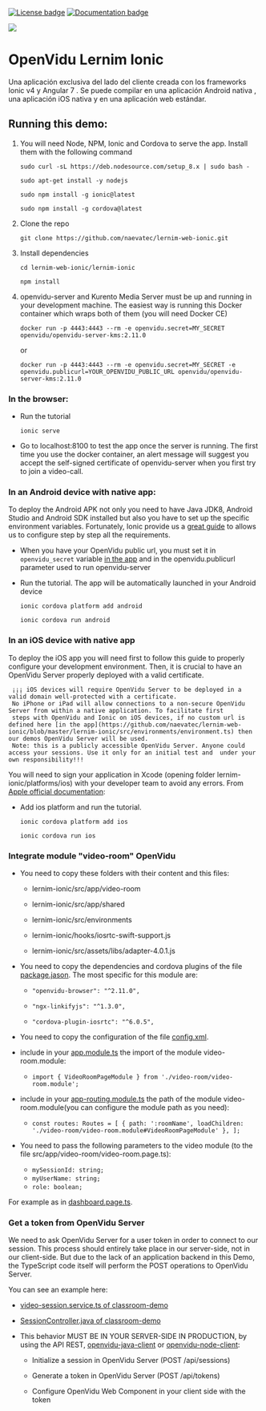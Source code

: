 [![License badge](https://img.shields.io/badge/license-Apache2-orange.svg)](http://www.apache.org/licenses/LICENSE-2.0)
[![Documentation badge](https://readthedocs.org/projects/fiware-orion/badge/?version=latest)](http://openvidu.io/docs/home/)

[![][OpenViduLogo]](http://openvidu.io)

# OpenVidu Lernim Ionic

Una aplicación exclusiva del lado del cliente creada con los frameworks Ionic v4 y Angular 7 . Se puede compilar en una aplicación Android nativa , una aplicación iOS nativa y en una aplicación web estándar.

## Running this demo:

1) You will need Node, NPM, Ionic and Cordova to serve the app. Install them with the following command

    `sudo curl -sL https://deb.nodesource.com/setup_8.x | sudo bash -`
    
    `sudo apt-get install -y nodejs`
    
    `sudo npm install -g ionic@latest`
    
    `sudo npm install -g cordova@latest`
    
2) Clone the repo

    `git clone https://github.com/naevatec/lernim-web-ionic.git`

3) Install dependencies

    `cd lernim-web-ionic/lernim-ionic`

    `npm install`

4) openvidu-server and Kurento Media Server must be up and running in your development machine. The easiest way is running this Docker container which wraps both of them (you will need Docker CE)

    `docker run -p 4443:4443 --rm -e openvidu.secret=MY_SECRET openvidu/openvidu-server-kms:2.11.0`
    
    or

    `docker run -p 4443:4443 --rm -e openvidu.secret=MY_SECRET -e openvidu.publicurl=YOUR_OPENVIDU_PUBLIC_URL openvidu/openvidu-server-kms:2.11.0`
    
### In the browser:

  * Run the tutorial
  
    `ionic serve`
    
  * Go to localhost:8100 to test the app once the server is running. The first time you use the docker container, an alert message will suggest you accept the self-signed certificate of openvidu-server when you first try to join a video-call.

### In an Android device with native app:

To deploy the Android APK not only you need to have Java JDK8, Android Studio and Android SDK installed but also you have to set up the specific environment variables. Fortunately, Ionic provide us a [great guide](https://ionicframework.com/docs/installation/android) to allows us to configure step by step all the requirements.

  * When you have your OpenVidu public url, you must set it in `openvidu_secret` variable [in the app](https://github.com/naevatec/lernim-web-ionic/blob/master/lernim-ionic/src/environments/environment.ts) and in the openvidu.publicurl parameter used to run openvidu-server
  
  * Run the tutorial. The app will be automatically launched in your Android device

    `ionic cordova platform add android`
    
    `ionic cordova run android`


### In an iOS device with native app

To deploy the iOS app you will need first to follow this guide to properly configure your development environment. Then, it is crucial to have an OpenVidu Server properly deployed with a valid certificate.

     ¡¡¡ iOS devices will require OpenVidu Server to be deployed in a valid domain well-protected with a certificate. 
     No iPhone or iPad will allow connections to a non-secure OpenVidu Server from within a native application. To facilitate first
     steps with OpenVidu and Ionic on iOS devices, if no custom url is defined here [in the app](https://github.com/naevatec/lernim-web-ionic/blob/master/lernim-ionic/src/environments/environment.ts) then our demos OpenVidu Server will be used. 
     Note: this is a publicly accessible OpenVidu Server. Anyone could access your sessions. Use it only for an initial test and  under your own responsibility!!!

You will need to sign your application in Xcode (opening folder lernim-ionic/platforms/ios) with your developer team to avoid any errors. From [Apple official documentation](https://help.apple.com/xcode/mac/current/#/dev5a825a1ca):

  * Add ios platform and run the tutorial. 
 
    `ionic cordova platform add ios`
    
    `ionic cordova run ios`
 
 
### Integrate module "video-room" OpenVidu

* You need to copy these folders with their content and this files:

    * lernim-ionic/src/app/video-room

    * lernim-ionic/src/app/shared
    
    * lernim-ionic/src/environments
    
    * lernim-ionic/hooks/iosrtc-swift-support.js
    
    * lernim-ionic/src/assets/libs/adapter-4.0.1.js
    
* You need to copy the dependencies and cordova plugins of the file [package.jason](https://github.com/naevatec/lernim-web-ionic/blob/master/lernim-ionic/package.json). The most specific for this module are:

    * `"openvidu-browser": "^2.11.0",`
    
    * `"ngx-linkifyjs": "^1.3.0",`
    
    * `"cordova-plugin-iosrtc": "^6.0.5",`
 
* You need to copy the configuration of the file [config.xml](https://github.com/naevatec/lernim-web-ionic/blob/master/lernim-ionic/config.xml).
    
* include in your [app.module.ts](https://github.com/naevatec/lernim-web-ionic/blob/master/lernim-ionic/src/app/app.module.ts) the import of the module video-room.module:

    * `import { VideoRoomPageModule } from './video-room/video-room.module';`
    
* include in your [app-routing.module.ts](https://github.com/naevatec/lernim-web-ionic/blob/master/lernim-ionic/src/app/app-routing.module.ts) the path of the module video-room.module(you can configure the module path as you need):

    * `const routes: Routes = [
     { path: ':roomName', loadChildren: './video-room/video-room.module#VideoRoomPageModule' },
    ];`

* You need to pass the following parameters to the video module (to the file src/app/video-room/video-room.page.ts):

    * `mySessionId: string;`
    * `myUserName: string;`
    * `role: boolean;`
    
For example as in [dashboard.page.ts](https://github.com/naevatec/lernim-web-ionic/blob/master/lernim-ionic/src/app/dashboard/dashboard.page.ts).


### Get a token from OpenVidu Server   

We need to ask OpenVidu Server for a user token in order to connect to our session. This process should entirely take place in our server-side, not in our client-side. But due to the lack of an application backend in this Demo, the TypeScript code itself will perform the POST operations to OpenVidu Server.

You can see an example here:

* [video-session.service.ts of classroom-demo](https://github.com/OpenVidu/classroom-demo/blob/master/src/angular/frontend/src/app/services/video-session.service.ts)

* [SessionController.java of classroom-demo](https://github.com/OpenVidu/classroom-demo/blob/master/src/main/java/io/openvidu/classroom/demo/session_manager/SessionController.java)

* This behavior MUST BE IN YOUR SERVER-SIDE IN PRODUCTION, by using the API REST, [openvidu-java-client](https://openvidu.io/docs/reference-docs/openvidu-java-client/) or [openvidu-node-client](https://openvidu.io/docs/reference-docs/openvidu-node-client/):

  * Initialize a session in OpenVidu Server (POST /api/sessions)
 
  * Generate a token in OpenVidu Server (POST /api/tokens)
 
  * Configure OpenVidu Web Component in your client side with the token



[OpenViduLogo]: https://secure.gravatar.com/avatar/5daba1d43042f2e4e85849733c8e5702?s=120
